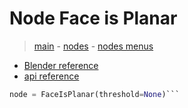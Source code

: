 # Node Face is Planar

> [main](../structure.md) - [nodes](nodes.md) - [nodes menus](nodes_menus.md)

- [Blender reference](https://docs.blender.org/manual/en/latest/modeling/geometry_nodes/mesh/face_is_planar.html)
 - [api reference]({node.blender_python_ref})

```python
node = FaceIsPlanar(threshold=None)```
